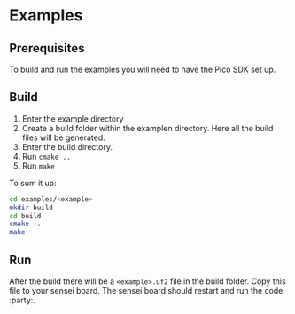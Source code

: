 # Examples

## Prerequisites

To build and run the examples you will need to have the Pico SDK set up.

## Build

1. Enter the example directory
2. Create a build folder within the examplen directory. Here all the build files will be generated.
3. Enter the build directory.
4. Run `cmake ..`
5. Run `make`

To sum it up:

```bash
cd examples/<example>
mkdir build
cd build
cmake ..
make
```

## Run

After the build there will be a `<example>.uf2` file in the build folder. Copy this file to your sensei board. The sensei board should restart and run the code :party:.